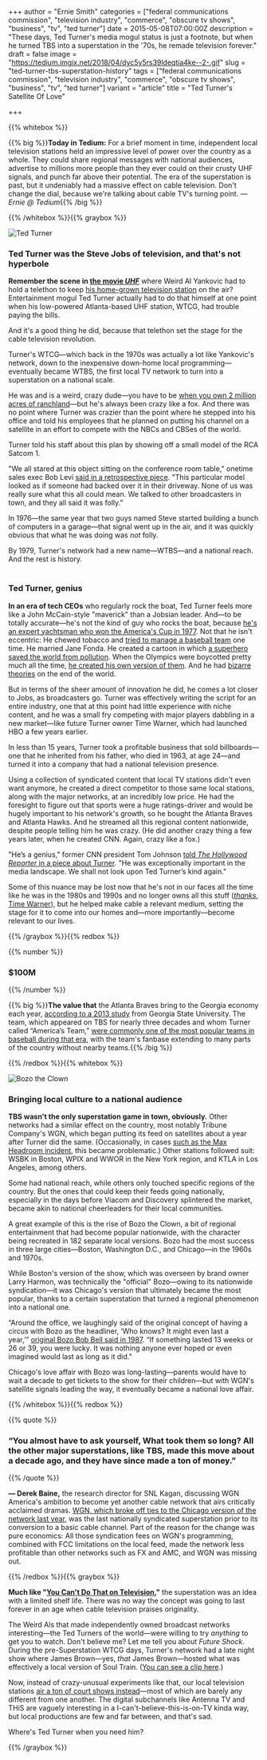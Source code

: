 +++
author = "Ernie Smith"
categories = ["federal communications commission", "television industry", "commerce", "obscure tv shows", "business", "tv", "ted turner"]
date = 2015-05-08T07:00:00Z
description = "These days, Ted Turner's media mogul status is just a footnote, but when he turned TBS into a superstation in the '70s, he remade television forever."
draft = false
image = "https://tedium.imgix.net/2018/04/dyc5y5rs39ldeqtia4ke--2-.gif"
slug = "ted-turner-tbs-superstation-history"
tags = ["federal communications commission", "television industry", "commerce", "obscure tv shows", "business", "tv", "ted turner"]
variant = "article"
title = "Ted Turner's Satellite Of Love"

+++

{{% whitebox %}}

{{% big %}}**Today in Tedium:** For a brief moment in time, independent local television stations held an impressive level of power over the country as a whole. They could share regional messages with national audiences, advertise to millions more people than they ever could on their crusty UHF signals, and punch far above their potential. The era of the superstation is past, but it undeniably had a massive effect on cable television. Don't change the dial, because we're talking about cable TV's turning point. _— Ernie @ Tedium_{{% /big %}}

{{% /whitebox %}}{{% graybox %}}

![Ted Turner](https://tedium.imgix.net/2018/04/zh0vgx4y5bzdfkxdahbf.jpg)

### Ted Turner was the Steve Jobs of television, and that's not hyperbole

**Remember the scene in [the movie _UHF_](http://amzn.to/1zI4eRW)** where Weird Al Yankovic had to hold a telethon to keep [his home-grown television station](https://www.youtube.com/watch?v=-wBFoJ6Fi8c) on the air? Entertainment mogul Ted Turner actually had to do that himself at one point when his low-powered Atlanta-based UHF station, WTCG, had trouble paying the bills.

And it's a good thing he did, because that telethon set the stage for the cable television revolution.

Turner's WTCG—which back in the 1970s was actually a lot like Yankovic's network, down to the inexpensive down-home local programming—eventually became WTBS, the first local TV network to turn into a superstation on a national scale.

He was and is a weird, crazy dude—you have to be [when you own 2 million acres of ranchland](http://www.tedturner.com/turner-ranches/)—but he's always been crazy like a fox. And there was no point where Turner was crazier than the point where he stepped into his office and told his employees that he planned on putting his channel on a satellite in an effort to compete with the NBCs and CBSes of the world.

Turner told his staff about this plan by showing off a small model of the RCA Satcom 1.

"We all stared at this object sitting on the conference room table," onetime sales exec Bob Levi [said in a retrospective piece](https://web.archive.org/web/20160325034417/http://cgi.superstation.com/about_us/aboutbs.htm). "This particular model looked as if someone had backed over it in their driveway. None of us was really sure what this all could mean. We talked to other broadcasters in town, and they all said it was folly."

In 1976—the same year that two guys named Steve started building a bunch of computers in a garage—that signal went up in the air, and it was quickly obvious that what he was doing was _not_ folly.

By 1979, Turner's network had a new name—WTBS—and a national reach. And the rest is history.  
 

### Ted Turner, genius

**In an era of tech CEOs** who regularly rock the boat, Ted Turner feels more like a John McCain-style "maverick" than a Jobsian leader. And—to be totally accurate—he's not the kind of guy who rocks the boat, because [he's an expert yachtsman who won the America's Cup in 1977](http://www.sailingworld.com/racing/ted-turner). Not that he isn't eccentric: He chewed tobacco and [tried to manage a baseball team](https://news.google.com/newspapers?nid=1979&dat=19770512&id=2YsxAAAAIBAJ&sjid=UqoFAAAAIBAJ&pg=3569,1778187&hl=en) one time. He married Jane Fonda. He created a cartoon in which [a superhero saved the world from pollution](http://en.wikipedia.org/wiki/Captain_Planet_and_the_Planeteers). When the Olympics were boycotted pretty much all the time, [he created his own version of them](http://www.goodwillgames.com/). And he had [bizarre theories](http://jalopnik.com/this-is-the-video-cnn-will-play-when-the-world-ends-1677511538) on the end of the world.

But in terms of the sheer amount of innovation he did, he comes a lot closer to Jobs, as broadcasters go. Turner was effectively writing the script for an entire industry, one that at this point had little experience with niche content, and he was a small fry competing with major players dabbling in a new market—like future Turner owner Time Warner, which had launched HBO a few years earlier.

In less than 15 years, Turner took a profitable business that sold billboards—one that he inherited from his father, who died in 1963, at age 24—and turned it into a company that had a national television presence.

Using a collection of syndicated content that local TV stations didn't even want anymore, he created a direct competitor to those same local stations, along with the major networks, at an incredibly low price. He had the foresight to figure out that sports were a huge ratings-driver and would be hugely important to his network's growth, so he bought the Atlanta Braves and Atlanta Hawks. And he streamed all this regional content nationwide, despite people telling him he was crazy. (He did another crazy thing a few years later, when he created CNN. Again, crazy like a fox.)

"He’s a genius," former CNN president Tom Johnson [told _The Hollywood Reporter_ in a piece about Turner](http://www.hollywoodreporter.com/news/ted-turner-jane-fonda-cnn-time-warner-295773). "He was exceptionally important in the media landscape. We shall not look upon Ted Turner’s kind again."

Some of this nuance may be lost now that he's not in our faces all the time like he was in the 1980s and 1990s and no longer owns all this stuff ([_thanks_, Time Warner](http://www.nytimes.com/2006/02/25/business/25warner.html)), but he helped make cable a relevant medium, setting the stage for it to come into our homes and—more importantly—become relevant to our lives.

{{% /graybox %}}{{% redbox %}}

{{% number %}}
### $100M
{{% /number %}}

{{% big %}}**The value that** the Atlanta Braves bring to the Georgia economy each year, [according to a 2013 study](http://www.bizjournals.com/atlanta/print-edition/2013/08/02/study-braves-a-100m-home-run-for.html?page=all) from Georgia State University. The team, which appeared on TBS for nearly three decades and whom Turner called “America’s Team,” [were commonly one of the most popular teams in baseball during that era](http://www.washingtontimes.com/news/2005/may/9/20050509-124705-7809r/?page=all), with the team's fanbase extending to many parts of the country without nearby teams.{{% /big %}}

{{% /redbox %}}{{% whitebox %}}

![Bozo the Clown](https://tedium.imgix.net/2018/04/qzn0d5wbrlzqnrqosmxo.jpg)

### Bringing local culture to a national audience

**TBS wasn't the only superstation game in town, obviously.** Other networks had a similar effect on the country, most notably Tribune Company's WGN, which began putting its feed on satellites about a year after Turner did the same. (Occasionally, in cases [such as the Max Headroom incident](http://motherboard.vice.com/read/headroom-hacker), this became problematic.) Other stations followed suit: WSBK in Boston, WPIX and WWOR in the New York region, and KTLA in Los Angeles, among others.

Some had national reach, while others only touched specific regions of the country. But the ones that could keep their feeds going nationally, especially in the days before Viacom and Discovery splintered the market, became akin to national cheerleaders for their local communities.

A great example of this is the rise of Bozo the Clown, a bit of regional entertainment that had become popular nationwide, with the character being recreated in 182 separate local versions. Bozo had the most success in three large cities—Boston, Washington D.C., and Chicago—in the 1960s and 1970s.

While Boston's version of the show, which was overseen by brand owner Larry Harmon, was technically the "official" Bozo—owing to its nationwide syndication—it was Chicago's version that ultimately became the most popular, thanks to a certain superstation that turned a regional phenomenon into a national one.

“Around the office, we laughingly said of the original concept of having a circus with Bozo as the headliner, ‘Who knows? It might even last a year,’” [original Bozo Bob Bell said in 1987](http://www.timeout.com/chicago/tv/why-chicago-will-always-love-the-man-who-brought-bozo-to-life). “If something lasted 13 weeks or 26 or 39, you were lucky. It was nothing anyone ever hoped or even imagined would last as long as it did."

Chicago's love affair with Bozo was long-lasting—parents would have to wait a decade to get tickets to the show for their children—but with WGN's satellite signals leading the way, it eventually became a national love affair.

{{% /whitebox %}}{{% redbox %}}

{{% quote %}}
### “You almost have to ask yourself, What took them so long? All the other major superstations, like TBS, made this move about a decade ago, and they have since made a ton of money.”
{{% /quote %}}

**— Derek Baine,** the research director for SNL Kagan, discussing WGN America's ambition to become yet another cable network that airs critically acclaimed dramas. [WGN, which broke off ties to the Chicago version of the network last year](http://www.nytimes.com/2014/06/30/business/media/tribune-company-hopes-to-turn-wgn-america-into-cable-network.html), was the last nationally syndicated superstation prior to its conversion to a basic cable channel. Part of the reason for the change was pure economics: All those syndication fees on WGN's programming, combined with FCC limitations on the local feed, made the network less profitable than other networks such as FX and AMC, and WGN was missing out.

{{% /redbox %}}{{% graybox %}}

**Much like "[You Can't Do That on Television](http://us9.campaign-archive1.com/?u=dfa53e03a5aa8e49e4fb09eb0&id=1e35efffbf),"** the superstation was an idea with a limited shelf life. There was no way the concept was going to last forever in an age when cable television praises originality.

The Weird Als that made independently owned broadcast networks interesting—the Ted Turners of the world—were willing to try _anything_ to get you to watch. Don't believe me? Let me tell you about _Future Shock_. During the pre-Superstation WTCG days, Turner's network had a late night show where James Brown—yes, _that_ James Brown—hosted what was effectively a local version of Soul Train. ([You can see a clip here](https://www.youtube.com/watch?v=TFyrenkAKZY).)

Now, instead of crazy-unusual experiments like that, our local television stations [air a ton of court shows instead](http://us9.campaign-archive2.com/?u=dfa53e03a5aa8e49e4fb09eb0&id=d689ca0c65)—most of which are barely any different from one another. The digital subchannels like Antenna TV and THiS are vaguely interesting in a I-can't-believe-this-is-on-TV kinda way, but local productions are few and far between, and that's sad.

Where's Ted Turner when you need him?

{{% /graybox %}}